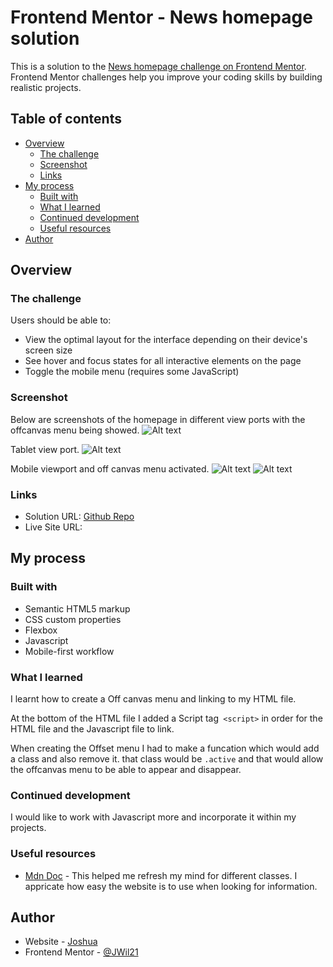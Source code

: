 # Frontend Mentor - News homepage solution

This is a solution to the [News homepage challenge on Frontend Mentor](https://www.frontendmentor.io/challenges/news-homepage-H6SWTa1MFl). Frontend Mentor challenges help you improve your coding skills by building realistic projects. 

## Table of contents

- [Overview](#overview)
  - [The challenge](#the-challenge)
  - [Screenshot](#screenshot)
  - [Links](#links)
- [My process](#my-process)
  - [Built with](#built-with)
  - [What I learned](#what-i-learned)
  - [Continued development](#continued-development)
  - [Useful resources](#useful-resources)
- [Author](#author)

## Overview

### The challenge

Users should be able to:

- View the optimal layout for the interface depending on their device's screen size
- See hover and focus states for all interactive elements on the page
- Toggle the mobile menu (requires some JavaScript)

### Screenshot

Below are screenshots of the homepage in different view ports with the offcanvas menu being showed. 
![Alt text](images/screenshot-dsk.PNG)

Tablet view port.
![Alt text](images/screenshot-tablet.PNG)

Mobile viewport and off canvas menu activated.
![Alt text](images/screenshot-mobile-menu.PNG)
![Alt text](images/screenshot-mobile.PNG)

### Links

- Solution URL: [Github Repo](https://github.com/J-Wil21/news-homepage)
- Live Site URL: [](https://j-wil21.github.io/news-homepage/)

## My process

### Built with

- Semantic HTML5 markup
- CSS custom properties
- Flexbox
- Javascript
- Mobile-first workflow

### What I learned

I learnt how to create a Off canvas menu and linking to my HTML file.

At the bottom of the HTML file I added a Script tag``` <script>``` in order for the HTML file and the Javascript file to link.

When creating the Offset menu I had to make a funcation which would add a class and also remove it. that class would be ```.active``` and that would allow the offcanvas menu to be able to appear and disappear. 

### Continued development

I would like to work with Javascript more and incorporate it within my projects.

### Useful resources

- [Mdn Doc](https://developer.mozilla.org/en-US/) - This helped me refresh my mind for different classes. I appricate how easy the website is to use when looking for information.

## Author

- Website - [Joshua](https://j-wil21.github.io/news-homepage/)
- Frontend Mentor - [@JWil21](https://www.frontendmentor.io/profile/J-Wil21)


